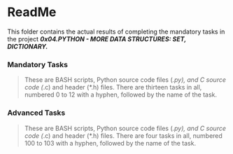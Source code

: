 # ReadMe

This folder contains the actual results of completing the mandatory tasks in the project ___0x04.PYTHON - MORE DATA STRUCTURES: SET, DICTIONARY.___

### Mandatory Tasks
> These are BASH scripts, Python source code files (*.py), and C source code (*.c) and header (*.h) files. There are thirteen tasks in all, numbered 0 to 12 with a hyphen, followed by the name of the task.

### Advanced Tasks
> These are BASH scripts, Python source code files (*.py), and C source code (*.c) and header (*.h) files. There are four tasks in all, numbered 100 to 103 with a hyphen, followed by the name of the task.
> 